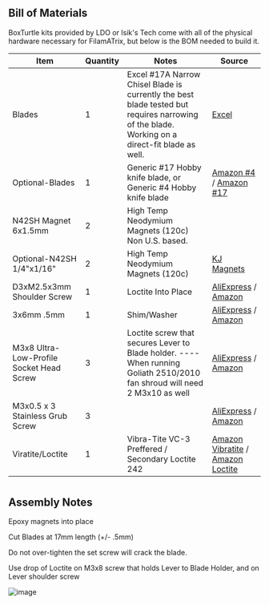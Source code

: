 ## Bill of Materials
BoxTurtle kits provided by LDO or Isik's Tech come with all of the physical hardware necessary for FilamATrix, but below is the BOM needed to build it.

 Item    | Quantity | Notes | Source
 ----   | -------- | ------ | -----
Blades | 1 | Excel #17A Narrow Chisel Blade is currently the best blade tested but requires narrowing of the blade. Working on a direct-fit blade as well. | [Excel](https://excelblades.com/collections/replacement-blades/products/17a-1-4-narrow-chisel-blade) |
Optional-Blades | 1 | Generic #17 Hobby knife blade, or Generic #4 Hobby knife blade | [Amazon #4](https://a.co/d/7adKvWy) / [Amazon #17](https://a.co/d/gP8vROD)|
N42SH Magnet 6x1.5mm | 2 | High Temp Neodymium Magnets (120c) Non U.S. based. |
Optional-N42SH 1/4"x1/16" | 2 | High Temp Neodymium Magnets (120c) | [KJ Magnets ](https://www.kjmagnetics.com/d41sh-neodymium-high-temp-disc-magnet) |
D3xM2.5x3mm Shoulder Screw | 1 | Loctite Into Place | [AliExpress](https://www.aliexpress.us/item/3256803148945151.html) / [Amazon](https://a.co/d/aiym16b) |
3x6mm .5mm  | 1 | Shim/Washer | [AliExpress](https://www.aliexpress.us/item/3256806418919226.html) / [Amazon](https://a.co/d/gT2xkiK) |
M3x8 Ultra-Low-Profile Socket Head Screw | 3 | Loctite screw that secures Lever to Blade holder. ----     When running Goliath 2510/2010 fan shroud will need 2 M3x10 as well | [AliExpress](https://www.aliexpress.us/item/2251832795659419.html) / [Amazon](https://a.co/d/hkrRllA) |
M3x0.5 x 3 Stainless Grub Screw | 3 | | [AliExpress](https://www.aliexpress.us/item/3256802823276533.html) / [Amazon](https://a.co/d/9oGgG0g) |
Viratite/Loctite | 1 | Vibra-Tite VC-3 Preffered / Secondary Loctite 242 | [Amazon Vibratite](https://a.co/d/2qGUJ2A) / [Amazon Loctite](https://a.co/d/7Vn6hMn)



#
## Assembly Notes

Epoxy magnets into place 

Cut Blades at 17mm length (+/- .5mm)

Do not over-tighten the set screw will crack the blade.

Use drop of Loctite on M3x8 screw that holds Lever to Blade Holder, and on Lever shoulder screw



![image](https://github.com/user-attachments/assets/40508473-dac9-499d-a550-b9456f89c614)

